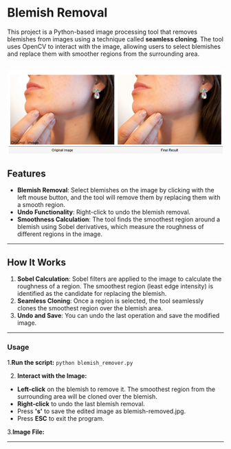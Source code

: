 # Blemish Removal


This project is a Python-based image processing tool that removes blemishes from images using a technique called **seamless cloning**. The tool uses OpenCV to interact with the image, allowing users to select blemishes and replace them with smoother regions from the surrounding area.

![Alt text](blemish-project.png)
---

## Features
- **Blemish Removal**: Select blemishes on the image by clicking with the left mouse button, and the tool will remove them by replacing them with a smooth region.
- **Undo Functionality**: Right-click to undo the blemish removal.
- **Smoothness Calculation**: The tool finds the smoothest region around a blemish using Sobel derivatives, which measure the roughness of different regions in the image.

---

## How It Works
1. **Sobel Calculation**: Sobel filters are applied to the image to calculate the roughness of a region. The smoothest region (least edge intensity) is identified as the candidate for replacing the blemish.
2. **Seamless Cloning**: Once a region is selected, the tool seamlessly clones the smoothest region over the blemish area.
3. **Undo and Save**: You can undo the last operation and save the modified image.

---


### Usage
1.**Run the script:**
`python blemish_remover.py`

2. **Interact with the Image:**
-   **Left-click** on the blemish to remove it. The smoothest region from the surrounding area will be cloned over the blemish.
-   **Right-click** to undo the last blemish removal.
-   Press **'s'** to save the edited image as blemish-removed.jpg.
-   Press **ESC** to exit the program.

3.**Image File:** 
 
---



